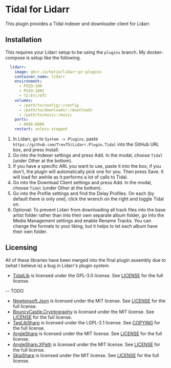 # Tidal for Lidarr
This plugin provides a Tidal indexer and downloader client for Lidarr.

## Installation
This requires your Lidarr setup to be using the `plugins` branch. My docker-compose is setup like the following.
```yml
  lidarr:
    image: ghcr.io/hotio/lidarr:pr-plugins
    container_name: lidarr
    environment:
      - PUID:100
      - PGID:1001
      - TZ:Etc/UTC
    volumes:
      - /path/to/config/:/config
      - /path/to/downloads/:/downloads
      - /path/to/music:/music
    ports:
      - 8686:8686
    restart: unless-stopped
```

1. In Lidarr, go to `System -> Plugins`, paste `https://github.com/TrevTV/Lidarr.Plugin.Tidal` into the GitHub URL box, and press Install.
2. Go into the Indexer settings and press Add. In the modal, choose `Tidal` (under Other at the bottom).
3. If you have a specific ARL you want to use, paste it into the box, if you don't, the plugin will automatically pick one for you. Then press Save. It will load for awhile as it performs a lot of calls to Tidal.
4. Go into the Download Client settings and press Add. In the modal, choose `Tidal` (under Other at the bottom).
5. Go into the Profile settings and find the Delay Profiles. On each (by default there is only one), click the wrench on the right and toggle Tidal on.
6. Optional: To prevent Lidarr from downloading all track files into the base artist folder rather than into their own separate album folder, go into the Media Management settings and enable Rename Tracks. You can change the formats to your liking, but it helps to let each album have their own folder.

## Licensing
All of these libraries have been merged into the final plugin assembly due to (what I believe is) a bug in Lidarr's plugin system.
- [TidalLib](https://github.com/yaronzz/TidalLib) is licensed under the GPL-3.0 license. See [LICENSE](https://github.com/yaronzz/TidalLib/blob/main/LICENSE) for the full license.

-- TODO
- [Newtonsoft.Json](https://github.com/JamesNK/Newtonsoft.Json) is licensed under the MIT license. See [LICENSE](https://github.com/JamesNK/Newtonsoft.Json/blob/master/LICENSE.md) for the full license.
- [BouncyCastle.Cryptography](https://github.com/bcgit/bc-csharp) is licensed under the MIT license. See [LICENSE](https://github.com/bcgit/bc-csharp/blob/master/LICENSE.md) for the full license.
- [TagLibSharp](https://github.com/mono/taglib-sharp) is licensed under the LGPL-2.1 license. See [COPYING](https://github.com/mono/taglib-sharp/blob/main/COPYING) for the full license.
- [AngleSharp](https://github.com/AngleSharp/AngleSharp) is licensed under the MIT license. See [LICENSE](https://github.com/AngleSharp/AngleSharp/blob/devel/LICENSE) for the full license.
- [AngleSharp.XPath](https://github.com/AngleSharp/AngleSharp.XPath) is licensed under the MIT license. See [LICENSE](https://github.com/AngleSharp/AngleSharp.XPath/blob/master/LICENSE) for the full license.
- [SkiaSharp](https://github.com/mono/SkiaSharp) is licensed under the MIT license. See [LICENSE](https://github.com/mono/SkiaSharp/blob/main/LICENSE.md) for the full license.